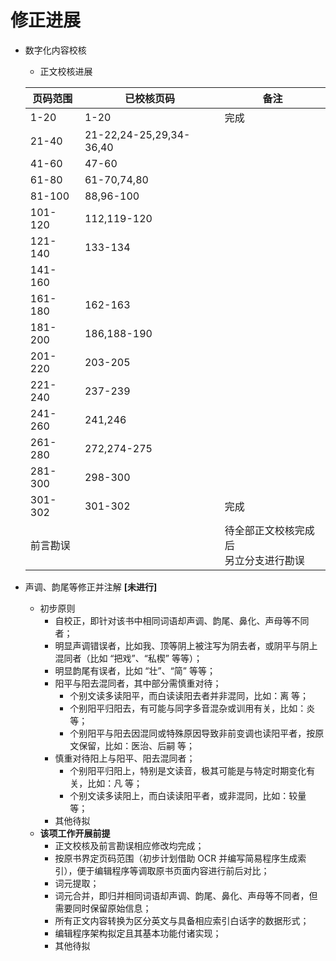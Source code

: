# 修正进展

+ 数字化内容校核
	+ 正文校核进展

	| 页码范围	| 已校核页码 				| 备注	|
	|----------	|---------------------------------------|------	|
	| 1-20		| 1-20					| 完成	|
	| 21-40		| 21-22,24-25,29,34-36,40		| 	|
	| 41-60		| 47-60					| 	|
	| 61-80		| 61-70,74,80				| 	|
	| 81-100	| 88,96-100				| 	|
	| 101-120	| 112,119-120		 		| 	|
	| 121-140	| 133-134				| 	|
	| 141-160	|					| 	|
	| 161-180	| 162-163				| 	|
	| 181-200	| 186,188-190				| 	|
	| 201-220	| 203-205				| 	|
	| 221-240	| 237-239				| 	|
	| 241-260	| 241,246				| 	|
	| 261-280	| 272,274-275				| 	|
	| 281-300	| 298-300				| 	|
	| 301-302	| 301-302				| 完成	|
	| 前言勘误	| 					| 待全部正文校核完成后<br>另立分支进行勘误 |

+ 声调、韵尾等修正并注解 **[未进行]**
	+ 初步原则
		+ 自校正，即针对该书中相同词语却声调、韵尾、鼻化、声母等不同者；
		+ 明显声调错误者，比如我、顶等阴上被注写为阴去者，或阴平与阴上混同者（比如 “把戏”、“私楔” 等等）；
		+ 明显韵尾有误者，比如 “壮”、“简” 等等；
		+ 阳平与阳去混同者，其中部分需慎重对待；
			+ 个别文读多读阳平，而白读读阳去者并非混同，比如：离 等；
			+ 个别阳平归阳去，有可能与同字多音混杂或训用有关，比如：炎 等；
			+ 个别阳平与阳去因混同或特殊原因导致非前变调也读阳平者，按原文保留，比如：医治、后嗣 等；
		+ 慎重对待阳上与阳平、阳去混同者；
			+ 个别阳平归阳上，特别是文读音，极其可能是与特定时期变化有关，比如：凡 等；
			+ 个别文读多读阳上，而白读读阳平者，或非混同，比如：较量 等；
		+ 其他待拟
	+ **该项工作开展前提**
		+ 正文校核及前言勘误相应修改均完成；
		+ 按原书界定页码范围（初步计划借助 OCR 并编写简易程序生成索引），便于编辑程序等调取原书页面内容进行前后对比；
		+ 词元提取；
		+ 词元合并，即归并相同词语却声调、韵尾、鼻化、声母等不同者，但需要同时保留原始信息；
		+ 所有正文内容转换为区分英文与具备相应索引白话字的数据形式；
		+ 编辑程序架构拟定且其基本功能付诸实现；
		+ 其他待拟


